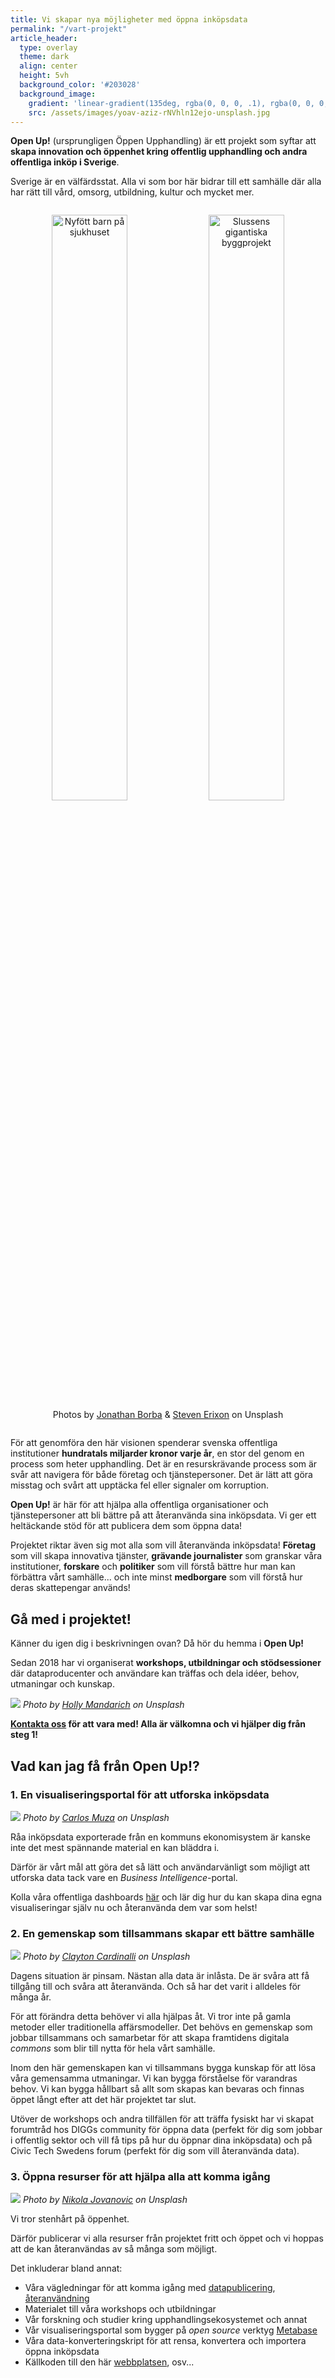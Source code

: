 ```yaml
---
title: Vi skapar nya möjligheter med öppna inköpsdata
permalink: "/vart-projekt"
article_header:
  type: overlay
  theme: dark
  align: center
  height: 5vh
  background_color: '#203028'
  background_image:
    gradient: 'linear-gradient(135deg, rgba(0, 0, 0, .1), rgba(0, 0, 0, .5))'
    src: /assets/images/yoav-aziz-rNVhln12ejo-unsplash.jpg
---
```


**Open Up!** (ursprungligen Öppen Upphandling) är ett projekt som syftar att **skapa innovation och öppenhet kring offentlig upphandling och andra offentliga inköp i Sverige**.

Sverige är en välfärdsstat. Alla vi som bor här bidrar till ett samhälle där alla har rätt till vård, omsorg, utbildning, kultur och mycket mer.

<p style="text-align:center;display:inline-block;margin-left:auto;margin-right:auto;">
  <img src="/assets/images/jonathan-borba-DilsWmfEoxQ-unsplash-2.jpg" alt="Nyfött barn på sjukhuset" width="49%"/>
  <img src="/assets/images/steven-erixon-KfbSy8FEcMU-unsplash.jpg" alt="Slussens gigantiska byggprojekt" width="49%"/>
  Photos by <a href='https://unsplash.com/@jonathanborba'>Jonathan Borba</a> & <a href='https://unsplash.com/@stevenerixon'>Steven Erixon</a> on Unsplash
</p>

För att genomföra den här visionen spenderar svenska offentliga institutioner **hundratals miljarder kronor varje år**, en stor del genom en process som heter upphandling. Det är en resurskrävande process som är svår att navigera för både företag och tjänstepersoner. Det är lätt att göra misstag och svårt att upptäcka fel eller signaler om korruption.

**Open Up!** är här för att hjälpa alla offentliga organisationer och tjänstepersoner att bli bättre på att återanvända sina inköpsdata. Vi ger ett heltäckande stöd för att publicera dem som öppna data!

Projektet riktar även sig mot alla som vill återanvända inköpsdata! **Företag** som vill skapa innovativa tjänster, **grävande journalister** som granskar våra institutioner, **forskare** och **politiker** som vill förstå bättre hur man kan förbättra vårt samhälle... och inte minst **medborgare** som vill förstå hur deras skattepengar används!

## Gå med i projektet!

Känner du igen dig i beskrivningen ovan? Då hör du hemma i **Open Up!**

Sedan 2018 har vi organiserat **workshops, utbildningar och stödsessioner** där dataproducenter och användare kan träffas och dela idéer, behov, utmaningar och kunskap.

![](/assets/images/holly-mandarich-UVyOfX3v0Ls-unsplash.jpg)
*Photo by [Holly Mandarich](https://unsplash.com/@hollymandarich) on Unsplash*

**[Kontakta oss](/om-oss/#kontakta-oss) för att vara med! Alla är välkomna och vi hjälper dig från steg 1!**

## Vad kan jag få från **Open Up!**?

### 1. En visualiseringsportal för att utforska inköpsdata

![](/assets/images/carlos-muza-hpjSkU2UYSU-unsplash.jpg)
*Photo by [Carlos Muza](https://unsplash.com/@kmuza) on Unsplash*

Råa inköpsdata exporterade från en kommuns ekonomisystem är kanske inte det mest spännande material en kan bläddra i.

Därför är vårt mål att göra det så lätt och användarvänligt som möjligt att utforska data tack vare en *Business Intelligence*-portal.

Kolla våra offentliga dashboards [här](/visualisera/overblick) och lär dig hur du kan skapa dina egna visualiseringar själv nu och återanvända dem var som helst!

### 2. En gemenskap som tillsammans skapar ett bättre samhälle

![](/assets/images/clayton-cardinalli-GwOqUzrDSRM-unsplash.jpg)
*Photo by [Clayton Cardinalli](https://unsplash.com/@clayton_cardinalli) on Unsplash*

Dagens situation är pinsam. Nästan alla data är inlåsta. De är svåra att få tillgång till och svåra att återanvända. Och så har det varit i alldeles för många år.

För att förändra detta behöver vi alla hjälpas åt. Vi tror inte på gamla metoder eller traditionella affärsmodeller. Det behövs en gemenskap som jobbar tillsammans och samarbetar för att skapa framtidens digitala *commons* som blir till nytta för hela vårt samhälle.

Inom den här gemenskapen kan vi tillsammans bygga kunskap för att lösa våra gemensamma utmaningar. Vi kan bygga förståelse för varandras behov. Vi kan bygga hållbart så allt som skapas kan bevaras och finnas öppet långt efter att det här projektet tar slut.

Utöver de workshops och andra tillfällen för att träffa fysiskt har vi skapat forumtråd hos DIGGs community för öppna data (perfekt för dig som jobbar i offentlig sektor och vill få tips på hur du öppnar dina inköpsdata) och på Civic Tech Swedens forum (perfekt för dig som vill återanvända data).

### 3. Öppna resurser för att hjälpa alla att komma igång

![](/assets/images/nikola-jovanovic-OBok3F8buKY-unsplash.jpg)
*Photo by [Nikola Jovanovic](https://unsplash.com/@danteov_seen) on Unsplash*

Vi tror stenhårt på öppenhet.

Därför publicerar vi alla resurser från projektet fritt och öppet och vi hoppas att de kan återanvändas av så många som möjligt.

Det inkluderar bland annat:
- Våra vägledningar för att komma igång med [datapublicering](/publicera), [återanvändning](/visualisera/utforska-datat-själv/login-details)
- Materialet till våra workshops och utbildningar
- Vår forskning och studier kring upphandlingsekosystemet och annat
- Vår visualiseringsportal som bygger på *open source* verktyg [Metabase](https://metabase.com)
- Våra data-konverteringskript för att rensa, konvertera och importera öppna inköpsdata
- Källkoden till den här [webbplatsen](), osv...
